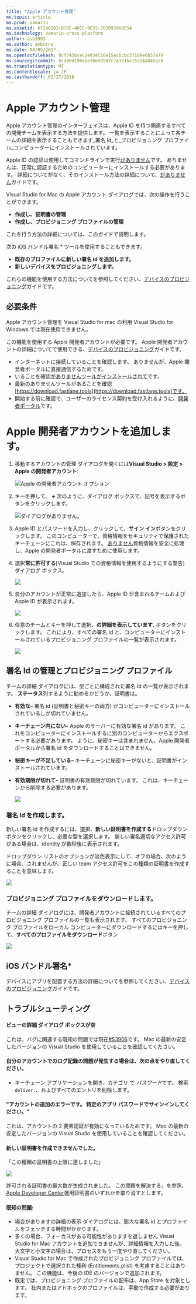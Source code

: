```yaml
---
title: "Apple アカウント管理"
ms.topic: article
ms.prod: xamarin
ms.assetid: 67246203-D78E-4DCC-9E55-7D3D93968E54
ms.technology: xamarin-cross-platform
author: asb3993
ms.author: amburns
ms.date: 04/05/2017
ms.openlocfilehash: 0cf7456cec2e934516e15ac6cbc57109e6b57a79
ms.sourcegitcommit: 6cd40d190abe38edd50fc74331be15324a845a28
ms.translationtype: MT
ms.contentlocale: ja-JP
ms.lasthandoff: 02/27/2018
---
```

# <a name="apple-account-management"></a>Apple アカウント管理

Apple アカウント管理のインターフェイスは、Apple ID を持つ関連するすべての開発チームを表示する方法を提供します。 一覧を表示することによって各チームの詳細を表示することもできます_署名 Id_と_プロビジョニング プロファイル_コンピューターにインストールされています。

Apple ID の認証は使用してコマンドラインで実行[がありません](https://fastlane.tools/)です。 ありませんは、正常に認証するためのコンピューターにインストールする必要があります。 詳細についてがなく、そのインストール方法の詳細について、[がありません](~/ios/deploy-test/provisioning/fastlane/index.md)ガイドです。

Visual Studio for Mac の Apple アカウント ダイアログでは、次の操作を行うことができます。

* **作成し、証明書の管理** 
* **作成し、プロビジョニング プロファイルの管理** 

これを行う方法の詳細については、このガイドで説明します。

次の iOS バンドル署名 * ツールを使用することもできます。

* **既存のプロファイルに新しい署名 id を追加します。** 
* **新しいデバイスをプロビジョニングします。** 

これらの機能を使用する方法についてを参照してください、[デバイスのプロビジョニング](~/ios/get-started/installation/device-provisioning/index.md)ガイドです。
️
## <a name="requirements"></a>必要条件

Apple アカウント管理を Visual Studio for mac の利用 Visual Studio for Windows では現在使用できません。

この機能を使用する Apple 開発者アカウントが必要です。 Apple 開発者アカウントの詳細についてで使用できる、[デバイスのプロビジョニング](~/ios/get-started/installation/device-provisioning/index.md)ガイドです。

- インターネットに接続していることを確認します。 ありませんが、Apple 開発者ポータルに直接通信するためです。
- いることを確認[がありませんツールがインストールされて](~/ios/deploy-test/provisioning/fastlane/index.md#Installation)です。
- 最新のありませんツールがあることを確認[https://download.fastlane.tools](https://download.fastlane.tools)です。
- 開始する前に確認で、ユーザーのライセンス契約を受け入れるように、[開発者ポータル](https://developer.apple.com/account/)です。

# <a name="adding-an-apple-developer-account"></a>Apple 開発者アカウントを追加します。

1. 移動するアカウントの管理 ダイアログを開くには**Visual Studio > 設定 > Apple の開発者アカウント**:

    ![Apple の開発者アカウント オプション](apple-account-management-images/image1.png)

2. キーを押して、  **+** 次のように、ダイアログ ボックスで、記号を表示するボタンをクリックします。 

    ![ダイアログがありません。](apple-account-management-images/image2.png)

4. Apple ID とパスワードを入力し、クリックして、**サイン イン**ボタンをクリックします。 このコンピューターで、資格情報をセキュリティで保護されたキーチェーンにこれは、保存されます。 [ありません](~/ios/deploy-test/provisioning/fastlane/index.md)資格情報を安全に処理し、Apple の開発者ポータルに渡すために使用します。
 
5. 選択**常に許可する**[Visual Studio での資格情報を使用するようにする警告] ダイアログ ボックス。

    ![](apple-account-management-images/image4.png)

6. 自分のアカウントが正常に追加したら、Apple ID が含まれるチームおよび Apple ID が表示されます。

    ![](apple-account-management-images/image5.png)

7. 任意のチームとキーを押して選択、**の詳細を表示しています.** ボタンをクリックします。 これにより、すべての署名 Id と、コンピューターにインストールされているプロビジョニング プロファイルの一覧が表示されます。

    ![](apple-account-management-images/image6.png)

<a name="managing">
    
## <a name="managing-signing-identities-and-provisioning-profiles"></a>署名 Id の管理とプロビジョニング プロファイル

チームの詳細 ダイアログには、型ごとに構成された署名 Id の一覧が表示されます。 **ステータス**列するように勧めるかどうか、証明書は。 

* **有効な**– 署名 id (証明書と秘密キーの両方) がコンピューターにインストールされているしが切れていません。

* **キーチェーン内にない**– Apple のサーバーに有効な署名 id があります。 これをコンピューターにインストールするに別のコンピューターからエクスポートする必要があります。 ように、秘密キーは含まれません、Apple 開発者ポータルから署名 id をダウンロードすることはできません。

* **秘密キーが不足している**– キーチェーンに秘密キーがないと、証明書がインストールされています。

* **有効期限が切れて**– 証明書の有効期限が切れています。 これは、キーチェーンから削除する必要があります。

  ![](apple-account-management-images/image7.png)

### <a name="create-a-signing-identities"></a>署名 Id を作成します。

新しい署名 id を作成するには、選択、**新しい証明書を作成する**ドロップダウン ボタンをクリックし、必要な型を選択します。 新しい署名適切なアクセス許可がある場合は、identity が数秒後に表示されます。

ドロップダウン リストのオプションが淡色表示にして、オフの場合、次のように場合、されませんが、正しい team アクセス許可をこの種類の証明書を作成することを意味します。

![](apple-account-management-images/image8.png)

### <a name="download-provisioning-profiles"></a>プロビジョニング プロファイルをダウンロードします。

チームの詳細 ダイアログには、開発者アカウントに接続されているすべてのプロビジョニング プロファイルの一覧も表示されます。 すべてのプロビジョニング プロファイルをローカル コンピューターにダウンロードするにはキーを押して、**すべてのプロファイルをダウンロード**ボタン

![](apple-account-management-images/image9.png)

## <a name="ios-bundle-signing"></a>iOS バンドル署名*

デバイスにアプリを配置する方法の詳細についてを参照してください、[デバイスのプロビジョニング](~/ios/get-started/installation/device-provisioning/index.md)ガイドです。


## <a name="troubleshooting"></a>トラブルシューティング

#### <a name="view-details-dialog-is-empty"></a>ビューの詳細 ダイアログ ボックスが空

これは、バグに関連する既知の問題では現在[#53906](https://bugzilla.xamarin.com/show_bug.cgi?id=53906)です。 Mac の最新の安定したバージョンの Visual Studio を使用していることを確認してください。

#### <a name="if-you-are-experiencing-issues-logging-in-your-account-please-try-the-following"></a>自分のアカウントでのログ記録の問題が発生する場合は、次の点をやり直してください。

* キーチェーン アプリケーションを開き、カテゴリ で *パスワード*です。 検索`deliver.`、およびすべてのエントリを削除します。

#### <a name="error-adding-account-please-sign-in-with-an-app-specific-password"></a>"アカウントの追加のエラーです。 特定のアプリ パスワードでサインインしてください。"

これは、アカウントの 2 要素認証が有効になっているためです。 Mac の最新の安定したバージョンの Visual Studio を使用していることを確認してください。

#### <a name="failed-to-create-new-certificate"></a>新しい証明書を作成できませんでした。
「この種類の証明書の上限に達しました」

![](apple-account-management-images/image10.png)

許可される証明書の最大数が生成されました。 この問題を解決する」を参照、 [Apple Developer Center](https://developer.apple.com/account/ios/certificate/distribution)運用証明書のいずれかを取り消すとします。

#### <a name="known-issues"></a>既知の問題:

* 場合がありますの詳細の表示 ダイアログには、膨大な署名 id とプロファイルをフェッチする時間がかかります。
* 多くの場合、フォーカスがある可能性がありますを返しません Visual Studio for Mac アカウントを追加できませんが、詳細情報を入力した後。 大文字と小文字の場合は、プロセスをもう一度やり直してください。
* Visual Studio for Mac で作成されたプロビジョニング プロファイルでは、プロジェクトで選択された権利 (Entitlements.plist) を考慮することはありません。 この機能は、今後の IDE のバージョンで追加されます。
* 既定では、プロビジョニング プロファイルの配布は、App Store を対象とします。 社内またはアドホックのプロファイルは、手動で作成する必要があります。